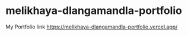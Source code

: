 # melikhaya-dlangamandla-portfolio
My Portfolio link https://melikhaya-dlangamandla-portfolio.vercel.app/
